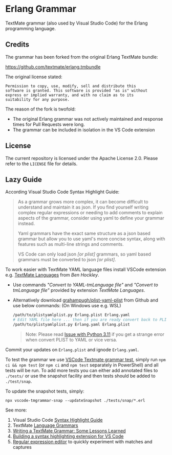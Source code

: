 # Erlang Grammar

TextMate grammar (also used by Visual Studio Code) for the Erlang programming
language.

## Credits

The grammar has been forked from the original Erlang TextMate bundle:

https://github.com/textmate/erlang.tmbundle

The original license stated:

```text
Permission to copy, use, modify, sell and distribute this
software is granted. This software is provided "as is" without
express or implied warranty, and with no claim as to its
suitability for any purpose.
```

The reason of the fork is twofold:

* The original Erlang grammar was not actively maintained and response
  times for Pull Requests were long.
* The grammar can be included in isolation in the VS Code extension

## License

The current repository is licensed under the Apache License 2.0.
Please refer to the `LICENSE` file for details.

## Lazy Guide

According Visual Studio Code Syntax Highlight Guide:
> As a grammar grows more complex, it can become difficult to understand and
> maintain it as json. If you find yourself writing complex regular expressions
> or needing to add comments to explain aspects of the grammar, consider using
> yaml to define your grammar instead.
>
> Yaml grammars have the exact same structure as a json based grammar but allow
> you to use yaml's more concise syntax, along with features such as multi-line
> strings and comments.
>
> VS Code can only load json _[or plist]_ grammars, so yaml based grammars must
> be converted to json _[or plist]_.

To work easier with TextMate YAML language files install VSCode extension e.g.
[TextMate Languages](https://marketplace.visualstudio.com/items?itemName=Togusa09.tmlanguage)
from _Ben Hockley_.

* Use commands _"Convert to YAML-tmLanguage file"_ and
  _"Convert to tmLanguage file"_ provided by extension _TextMate Languages_.

* Alternatively download
  [grahampugh/plist-yaml-plist](https://github.com/grahampugh/plist-yaml-plist)
  from Github and use below commands: (On Windows use e.g. WSL)

  ```bash
  /path/to/plistyamlplist.py Erlang.plist Erlang.yaml
  # Edit YAML file here ... then if you are ready convert back to PLIST
  /path/to/plistyamlplist.py Erlang.yaml Erlang.plist
  ```

  > Note:
  > Please read
  > [Issue with Python 3.11](https://github.com/grahampugh/plist-yaml-plist/issues/15)
  > if you get a strange error when convert PLIST to YAML or vice versa.

Commit your updates on `Erlang.plist` and ignode `Erlang.yaml`.

To test the grammar we use
[VSCode Textmate grammar test](https://github.com/PanAeon/vscode-tmgrammar-test),
simply run `npm ci && npm test` (or `npm ci` and `npm test` separately in
PowerShell) and all tests will be run. To add more tests you can either add
annotated files to `./tests/` or use the snapshot facility and then tests should
be added to `./test/snap`.

To update the snapshot tests, simply:

```
npx vscode-tmgrammar-snap --updateSnapshot ./tests/snap/*.erl
```

See more:

1. Visual Studio Code [Syntax Highlight Guide](https://code.visualstudio.com/api/language-extensions/syntax-highlight-guide)
2. TextMate [Language Grammars](https://macromates.com/manual/en/language_grammars)
3. [Writing a TextMate Grammar: Some Lessons Learned](https://www.apeth.com/nonblog/stories/textmatebundle.html)
4. [Building a syntax highlighting extension for VS Code](https://dev.to/borama/building-a-syntax-highlighting-extension-for-vs-code-594)
5. [Regular expression editor](https://rubular.com/) to quickly experiment with matches and captures
